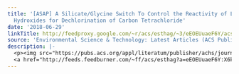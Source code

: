 ```yaml
---
title: '[ASAP] A Silicate/Glycine Switch To Control the Reactivity of Layered Iron(II)–Iron(III)
  Hydroxides for Dechlorination of Carbon Tetrachloride'
date: '2018-06-29'
linkTitle: http://feedproxy.google.com/~r/acs/esthag/~3/eEOEUuaeF6Y/acs.est.8b02020
source: 'Environmental Science & Technology: Latest Articles (ACS Publications)'
description: |-
  <p><img src="https://pubs.acs.org/appl/literatum/publisher/achs/journals/content/esthag/0/esthag.ahead-of-print/acs.est.8b02020/20180629/images/medium/es-2018-02020m_0009.gif" alt="TOC Graphic"/></p><div><cite>Environmental Science & Technology</cite></div><div>DOI: 10.1021/acs.est.8b02020</div><div class="feedflare">
  <a href="http://feeds.feedburner.com/~ff/acs/esthag?a=eEOEUuaeF6Y:X6kigXF0Drs:yIl2AUoC8zA"><img src="http://feeds.feedburner.com/~ff/acs/esthag?d=yIl2AUoC8zA" border="0"></img></a>
---
```

